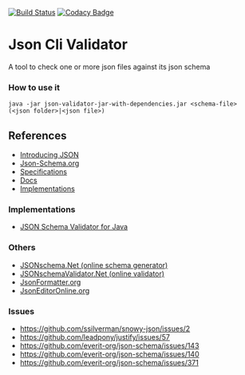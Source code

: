 [![Build Status](https://travis-ci.org/iubar/po-test-json-validator.svg?branch=master)](https://travis-ci.org/iubar/po-test-json-validator) [![Codacy Badge](https://api.codacy.com/project/badge/Grade/629e2af7ae1e4f839dbb560fd3e32aa2)](https://www.codacy.com/app/Iubar/po-test-json-validator?utm_source=github.com&amp;utm_medium=referral&amp;utm_content=iubar/po-test-json-validator&amp;utm_campaign=Badge_Grade)

# Json Cli Validator
A tool to check one or more json files against its json schema

### How to use it
    java -jar json-validator-jar-with-dependencies.jar <schema-file> (<json folder>|<json file>)

## References
- [Introducing JSON](http://www.json.org/json-it.html)
- [Json-Schema.org](https://json-schema.org)
- [Specifications](http://json-schema.org/specification-links.html) 
- [Docs](https://json-schema.org/understanding-json-schema/)
- [Implementations](http://json-schema.org/implementations.html)

### Implementations
- [JSON Schema Validator for Java](https://github.com/everit-org/json-schema)

### Others
- [JSONschema.Net (online schema generator)](https://jsonschema.net)
- [JSONschemaValidator.Net (online validator)](https://www.jsonschemavalidator.net)
- [JsonFormatter.org](https://jsonformatter.org/json-editor)
- [JsonEditorOnline.org](https://jsoneditoronline.org)

### Issues

- https://github.com/ssilverman/snowy-json/issues/2
- https://github.com/leadpony/justify/issues/57
- https://github.com/everit-org/json-schema/issues/143
- https://github.com/everit-org/json-schema/issues/140
- https://github.com/everit-org/json-schema/issues/371

